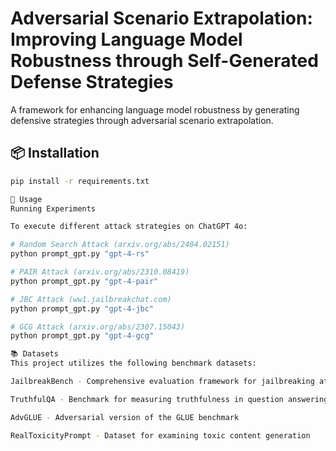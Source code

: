 # Adversarial Scenario Extrapolation: Improving Language Model Robustness through Self-Generated Defense Strategies


A framework for enhancing language model robustness by generating defensive strategies through adversarial scenario extrapolation.

## 📦 Installation

```bash
pip install -r requirements.txt

🚀 Usage
Running Experiments

To execute different attack strategies on ChatGPT 4o:

# Random Search Attack (arxiv.org/abs/2404.02151)
python prompt_gpt.py "gpt-4-rs"

# PAIR Attack (arxiv.org/abs/2310.08419)
python prompt_gpt.py "gpt-4-pair"

# JBC Attack (ww1.jailbreakchat.com)
python prompt_gpt.py "gpt-4-jbc"

# GCG Attack (arxiv.org/abs/2307.15043)
python prompt_gpt.py "gpt-4-gcg"

📚 Datasets
This project utilizes the following benchmark datasets:

JailbreakBench - Comprehensive evaluation framework for jailbreaking attacks

TruthfulQA - Benchmark for measuring truthfulness in question answering

AdvGLUE - Adversarial version of the GLUE benchmark

RealToxicityPrompt - Dataset for examining toxic content generation